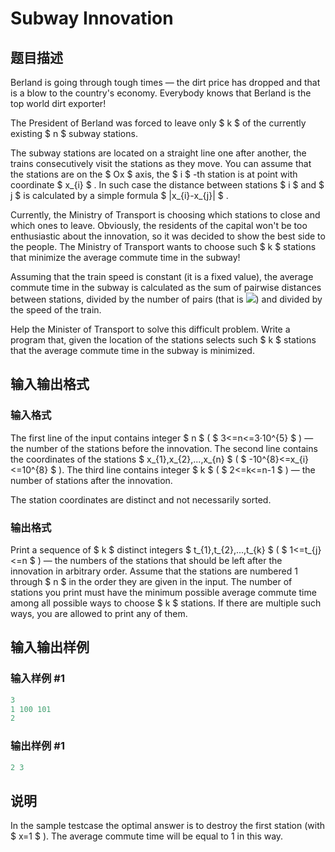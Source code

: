 # Subway Innovation

## 题目描述

Berland is going through tough times — the dirt price has dropped and that is a blow to the country's economy. Everybody knows that Berland is the top world dirt exporter!

The President of Berland was forced to leave only $ k $ of the currently existing $ n $ subway stations.

The subway stations are located on a straight line one after another, the trains consecutively visit the stations as they move. You can assume that the stations are on the $ Ox $ axis, the $ i $ -th station is at point with coordinate $ x_{i} $ . In such case the distance between stations $ i $ and $ j $ is calculated by a simple formula $ |x_{i}-x_{j}| $ .

Currently, the Ministry of Transport is choosing which stations to close and which ones to leave. Obviously, the residents of the capital won't be too enthusiastic about the innovation, so it was decided to show the best side to the people. The Ministry of Transport wants to choose such $ k $ stations that minimize the average commute time in the subway!

Assuming that the train speed is constant (it is a fixed value), the average commute time in the subway is calculated as the sum of pairwise distances between stations, divided by the number of pairs (that is ![](https://cdn.luogu.com.cn/upload/vjudge_pic/CF371E/f4fbd613cfec98600821d349b4468b3c3a570baf.png)) and divided by the speed of the train.

Help the Minister of Transport to solve this difficult problem. Write a program that, given the location of the stations selects such $ k $ stations that the average commute time in the subway is minimized.

## 输入输出格式

### 输入格式

The first line of the input contains integer $ n $ ( $ 3<=n<=3·10^{5} $ ) — the number of the stations before the innovation. The second line contains the coordinates of the stations $ x_{1},x_{2},...,x_{n} $ ( $ -10^{8}<=x_{i}<=10^{8} $ ). The third line contains integer $ k $ ( $ 2<=k<=n-1 $ ) — the number of stations after the innovation.

The station coordinates are distinct and not necessarily sorted.

### 输出格式

Print a sequence of $ k $ distinct integers $ t_{1},t_{2},...,t_{k} $ ( $ 1<=t_{j}<=n $ ) — the numbers of the stations that should be left after the innovation in arbitrary order. Assume that the stations are numbered 1 through $ n $ in the order they are given in the input. The number of stations you print must have the minimum possible average commute time among all possible ways to choose $ k $ stations. If there are multiple such ways, you are allowed to print any of them.

## 输入输出样例

### 输入样例 #1

```cpp
3
1 100 101
2

```
### 输出样例 #1

```cpp
2 3 
```


## 说明

In the sample testcase the optimal answer is to destroy the first station (with $ x=1 $ ). The average commute time will be equal to 1 in this way.

